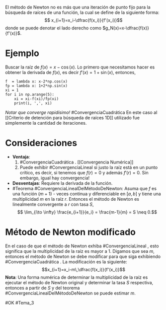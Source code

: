 El método de Newton no es más que una iteración de punto fijo para la búsqueda de raíces de una función, la cual se define de la siguiente forma:$$
x_{i+1}=x_i-\dfrac{f(x_i)}{f'(x_i)}$$donde se puede denotar el lado derecho como $g_N(x)=x-\dfrac{f(x)}{f'(x)}$.

# Ejemplo
Buscar la raíz de $f(x)=x-\cos(x)$. Lo primero que necesitamos hacer es obtener la derivada de $f(x)$, es decir $f'(x)=1+\sin(x)$, entonces,
```run-python
f  = lambda x: x-2*np.cos(x)
fp = lambda x: 1+2*np.sin(x)
xi = 1
for i in np.arange(5):
	xi = xi-f(xi)/fp(xi)
	print(i, ',', xi)
```
*Notar que converge rapidísimo!* #ConvergenciaCuadrática
En este caso al [[Criterio de detención para búsqueda de raíces 1D]] utilizado fue simplemente la cantidad de iteraciones.

# Consideraciones
- **Ventaja**:
	1. #ConvergenciaCuadrática . [[Convergencia Numérica]]
	2.  Puede exhibir #ConvergenciaLineal  si justo la raíz está en un punto crítico, es decir, si tenemos que $f(r)=0$ y además $f'(r)=0$. Sin embargo, igual hay convergencia!
- **Desventajas**: Requiere la derivada de la función.
- #Teorema #ConvergenciaLinealDelMétodoDeNewton:
    	Asuma que $f$ es una función $(m + 1)$ - veces continua y diferenciable en $[a,b]$ y tiene una multiplicidad $m$ en la raíz $r$. Entonces el método de Newton es linealmente convergente a $r$ con tasa $S$,$$
	\lim_{i\to \infty} \frac{e_{i+1}}{e_i} = \frac{m-1}{m} = S \neq 0.$$
# Método de Newton modificado

En el caso de que el método de Newton exhiba #ConvergenciaLineal , esto significa que la multiplicidad de la raíz es mayor a $1$. Digamos que sea $m$, entonces el método de Newton se debe modificar para que siga exhibiendo #ConvergenciaCuadrática . La modificación es la siguiente:$$x_{i+1}=x_i-m\,\dfrac{f(x_i)}{f'(x_i)}$$
**Nota**: Una forma numérica de determinar la multiplicidad de la raíz es ejecutar el método de Newton original y determinar la tasa $S$ respectiva, entonces a partir de $S$ y del teorema #ConvergenciaLinealDelMétodoDeNewton se puede estimar $m$.

#OK
#Tema_3